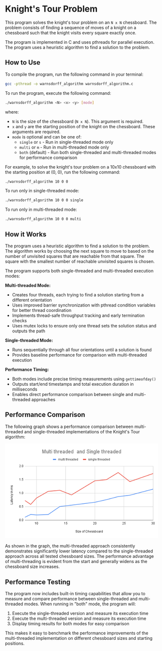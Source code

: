 # Knight's Tour Problem

This program solves the knight's tour problem on an `N x N` chessboard. The problem consists of finding a sequence of moves of a knight on a chessboard such that the knight visits every square exactly once.

The program is implemented in C and uses pthreads for parallel execution. The program uses a heuristic algorithm to find a solution to the problem.

## How to Use

To compile the program, run the following command in your terminal:

```bash
gcc -pthread -o warnsdorff_algorithm warnsdorff_algorithm.c
```

To run the program, execute the following command:

```bash
./warnsdorff_algorithm <N> <x> <y> [mode]
```

where:
- `N` is the size of the chessboard (`N x N`). This argument is required.
- `x` and `y` are the starting position of the knight on the chessboard. These arguments are required.
- `mode` is optional and can be one of:
  - `single` or `s` - Run in single-threaded mode only
  - `multi` or `m` - Run in multi-threaded mode only  
  - `both` (default) - Run both single-threaded and multi-threaded modes for performance comparison

For example, to solve the knight's tour problem on a 10x10 chessboard with the starting position at (0, 0), run the following command:

```bash
./warnsdorff_algorithm 10 0 0
```

To run only in single-threaded mode:

```bash
./warnsdorff_algorithm 10 0 0 single
```

To run only in multi-threaded mode:

```bash
./warnsdorff_algorithm 10 0 0 multi
```

## How it Works

The program uses a heuristic algorithm to find a solution to the problem. The algorithm works by choosing the next square to move to based on the number of unvisited squares that are reachable from that square. The square with the smallest number of reachable unvisited squares is chosen.

The program supports both single-threaded and multi-threaded execution modes:

**Multi-threaded Mode:**
- Creates four threads, each trying to find a solution starting from a different orientation
- Uses improved barrier synchronization with pthread condition variables for better thread coordination
- Implements thread-safe throughput tracking and early termination checks
- Uses mutex locks to ensure only one thread sets the solution status and outputs the path

**Single-threaded Mode:**
- Runs sequentially through all four orientations until a solution is found
- Provides baseline performance for comparison with multi-threaded execution

**Performance Timing:**
- Both modes include precise timing measurements using `gettimeofday()`
- Outputs start/end timestamps and total execution duration in milliseconds
- Enables direct performance comparison between single and multi-threaded approaches

## Performance Comparison

The following graph shows a performance comparison between multi-threaded and single-threaded implementations of the Knight's Tour algorithm:

![Multi threaded and Single threaded](Multi%20threaded%20%20and%20Single%20threaded.png)

As shown in the graph, the multi-threaded approach consistently demonstrates significantly lower latency compared to the single-threaded approach across all tested chessboard sizes. The performance advantage of multi-threading is evident from the start and generally widens as the chessboard size increases.

## Performance Testing

The program now includes built-in timing capabilities that allow you to measure and compare performance between single-threaded and multi-threaded modes. When running in "both" mode, the program will:

1. Execute the single-threaded version and measure its execution time
2. Execute the multi-threaded version and measure its execution time  
3. Display timing results for both modes for easy comparison

This makes it easy to benchmark the performance improvements of the multi-threaded implementation on different chessboard sizes and starting positions.
